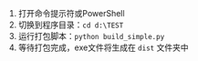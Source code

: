1. 打开命令提示符或PowerShell
2. 切换到程序目录：`cd d:\TEST`
3. 运行打包脚本：`python build_simple.py`
4. 等待打包完成，exe文件将生成在 `dist` 文件夹中